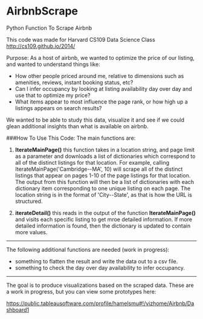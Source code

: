 AirbnbScrape
============

Python Function To Scrape Airbnb

This code was made for Harvard CS109 Data Science Class
http://cs109.github.io/2014/

Purpose:
As a host of airbnb, we wanted to optimize the price of our listing, and wanted to understand things like: 
- How other people priced around me, relative to dimensions such as amenities, reviews, instant booking status, etc?
- Can I infer occupancy by looking at listing availability day over day and use that to optimize my price?
- What items appear to most influence the page rank, or how high up a listings appears on search results?

We wanted to be able to study this data, visualize it and see if we could glean additional insights than what is available on airbnb. 

###How To Use This Code:
The main functions are:

1) **IterateMainPage()**  this function takes in a location string, and page limit as a parameter and downloads a list of dictionaries which correspond to all of the distinct listings for that location.  For example, calling IterateMainPage('Cambridge--MA', 10) will scrape all of the distinct listings that appear on pages 1-10 of the page listings for that location.  The output from this function will then be a list of dictionaries with each dictionary item corresponding to one unique listing on each page.  The location string is in the format of 'City--State', as that is how the URL is structured.  

2) **iterateDetail()**  this reads in the output of the function **IterateMainPage()** and visits each specific listing to get mroe detailed information.  If more detailed information is found, then the dictionary is updated to contain more values. 

----
The following additional functions are needed (work in progress):
 - something to flatten the result and write the data out to a csv file.
 - something to check the day over day availability to infer occupancy.

----
The goal is to produce visualizations based on the scraped data.  These are a work in progress, but you can view some prototypes here:

https://public.tableausoftware.com/profile/hamelsmu#!/vizhome/Airbnb/Dashboard1

